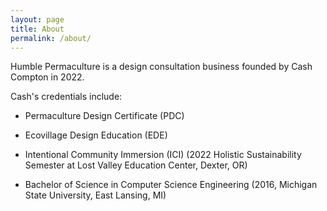 ```yaml
---
layout: page
title: About
permalink: /about/
---
```


Humble Permaculture is a design consultation business founded by Cash Compton in 2022.

Cash's credentials include:
- Permaculture Design Certificate (PDC)
- Ecovillage Design Education (EDE)
- Intentional Community Immersion (ICI)
(2022 Holistic Sustainability Semester at Lost Valley Education Center, Dexter, OR)

- Bachelor of Science in Computer Science Engineering
(2016, Michigan State University, East Lansing, MI)